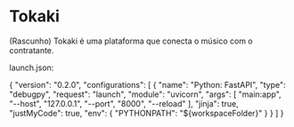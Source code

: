 # Tokaki
(Rascunho)
Tokaki é uma plataforma que conecta o músico com o contratante. 

launch.json:

{
    "version": "0.2.0",
    "configurations": [
        {
            "name": "Python: FastAPI",
            "type": "debugpy",
            "request": "launch",
            "module": "uvicorn",
            "args": [
                "main:app",
                "--host",
                "127.0.0.1",
                "--port",
                "8000",
                "--reload"
            ],
            "jinja": true,
            "justMyCode": true,
            "env": {
                "PYTHONPATH": "${workspaceFolder}"
            }
        }
    ]
}
